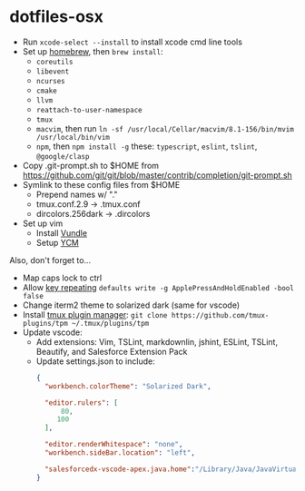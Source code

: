 # dotfiles-osx

- Run `xcode-select --install` to install xcode cmd line tools
- Set up [homebrew](https://docs.brew.sh/Installation.html), then `brew install`:
  - `coreutils`
  - `libevent`
  - `ncurses`
  - `cmake`
  - `llvm`
  - `reattach-to-user-namespace`
  - `tmux`
  - `macvim`, then run `ln -sf /usr/local/Cellar/macvim/8.1-156/bin/mvim /usr/local/bin/vim`
  - `npm`, then `npm install -g` these: `typescript`, `eslint`, `tslint`, `@google/clasp`
- Copy .git-prompt.sh to $HOME from https://github.com/git/git/blob/master/contrib/completion/git-prompt.sh
- Symlink to these config files from $HOME
  - Prepend names w/ "."
  - tmux.conf.2.9 -> .tmux.conf
  - dircolors.256dark -> .dircolors
- Set up vim
  - Install [Vundle](https://github.com/VundleVim/Vundle.vim)
  - Setup [YCM](https://github.com/Valloric/YouCompleteMe#installation)
  
Also, don't forget to...
- Map caps lock to ctrl
- Allow [key repeating](https://gist.github.com/lsd/1e1826907ab7e49c536a)
    `defaults write -g ApplePressAndHoldEnabled -bool false`
- Change iterm2 theme to solarized dark (same for vscode)
- Install [tmux plugin manager](https://github.com/tmux-plugins/tpm): `git clone https://github.com/tmux-plugins/tpm ~/.tmux/plugins/tpm`
- Update vscode:
  - Add extensions: Vim, TSLint, markdownlin, jshint, ESLint, TSLint, Beautify, and Salesforce Extension Pack
  - Update settings.json to include:
    ```json
    {
      "workbench.colorTheme": "Solarized Dark",

      "editor.rulers": [
          80,
         100
      ],

      "editor.renderWhitespace": "none",
      "workbench.sideBar.location": "left",

      "salesforcedx-vscode-apex.java.home":"/Library/Java/JavaVirtualMachines/jdk1.8.0_131.jdk/Contents/Home"
    }
    ```

